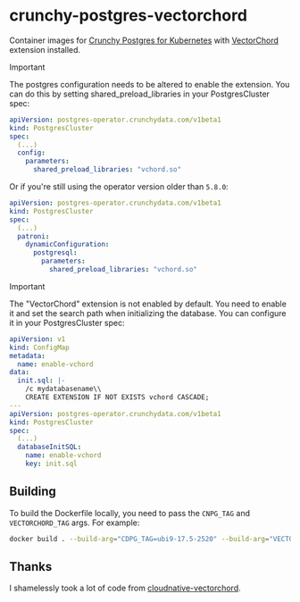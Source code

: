# crunchy-postgres-vectorchord

Container images for [Crunchy Postgres for Kubernetes](https://access.crunchydata.com/documentation/postgres-operator) with [VectorChord](https://github.com/tensorchord/VectorChord) extension installed.

> [!IMPORTANT]
> The postgres configuration needs to be altered to enable the extension.
> You can do this by setting shared_preload_libraries in your PostgresCluster spec:
>
> ```yaml
> apiVersion: postgres-operator.crunchydata.com/v1beta1
> kind: PostgresCluster
> spec:
>   (...)
>   config:
>     parameters:
>       shared_preload_libraries: "vchord.so"
> ```
>
> Or if you're still using the operator version older than `5.8.0`:
>
> ```yaml
> apiVersion: postgres-operator.crunchydata.com/v1beta1
> kind: PostgresCluster
> spec:
>   (...)
>   patroni:
>     dynamicConfiguration:
>       postgresql:
>         parameters:
>           shared_preload_libraries: "vchord.so"
> ```

> [!IMPORTANT]
> The "VectorChord" extension is not enabled by default.
> You need to enable it and set the search path when initializing the database.
> You can configure it in your PostgresCluster spec:
>
> ```yaml
> apiVersion: v1
> kind: ConfigMap
> metadata:
>   name: enable-vchord
> data:
>   init.sql: |-
>     /c mydatabasename\\
>     CREATE EXTENSION IF NOT EXISTS vchord CASCADE;
> ---
> apiVersion: postgres-operator.crunchydata.com/v1beta1
> kind: PostgresCluster
> spec:
>   (...)
>   databaseInitSQL:
>     name: enable-vchord
>     key: init.sql
> ```

## Building

To build the Dockerfile locally, you need to pass the `CNPG_TAG` and `VECTORCHORD_TAG` args.
For example:

```sh
docker build . --build-arg="CDPG_TAG=ubi9-17.5-2520" --build-arg="VECTORCHORD_TAG=0.4.2"
```

## Thanks

I shamelessly took a lot of code from [cloudnative-vectorchord](https://github.com/tensorchord/cloudnative-vectorchord).
